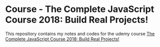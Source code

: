 # Course - The Complete JavaScript Course 2018: Build Real Projects!

This repository contains my notes and codes for the udemy course [The Complete JavaScript Course 2018: Build Real Projects!](https://www.udemy.com/the-complete-javascript-course/)
